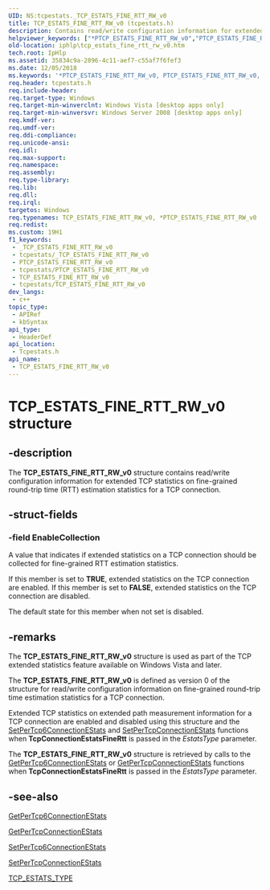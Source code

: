 ```yaml
---
UID: NS:tcpestats._TCP_ESTATS_FINE_RTT_RW_v0
title: TCP_ESTATS_FINE_RTT_RW_v0 (tcpestats.h)
description: Contains read/write configuration information for extended TCP statistics on fine-grained round-trip time (RTT) estimation statistics for a TCP connection.
helpviewer_keywords: ["*PTCP_ESTATS_FINE_RTT_RW_v0","PTCP_ESTATS_FINE_RTT_RW_v0","PTCP_ESTATS_FINE_RTT_RW_v0 structure pointer [IP Helper]","TCP_ESTATS_FINE_RTT_RW_v0","TCP_ESTATS_FINE_RTT_RW_v0 structure [IP Helper]","iphlp.tcp_estats_fine_rtt_rw_v0","tcpestats/PTCP_ESTATS_FINE_RTT_RW_v0","tcpestats/TCP_ESTATS_FINE_RTT_RW_v0"]
old-location: iphlp\tcp_estats_fine_rtt_rw_v0.htm
tech.root: IpHlp
ms.assetid: 35834c9a-2896-4c11-aef7-c55af7f6fef3
ms.date: 12/05/2018
ms.keywords: '*PTCP_ESTATS_FINE_RTT_RW_v0, PTCP_ESTATS_FINE_RTT_RW_v0, PTCP_ESTATS_FINE_RTT_RW_v0 structure pointer [IP Helper], TCP_ESTATS_FINE_RTT_RW_v0, TCP_ESTATS_FINE_RTT_RW_v0 structure [IP Helper], iphlp.tcp_estats_fine_rtt_rw_v0, tcpestats/PTCP_ESTATS_FINE_RTT_RW_v0, tcpestats/TCP_ESTATS_FINE_RTT_RW_v0'
req.header: tcpestats.h
req.include-header: 
req.target-type: Windows
req.target-min-winverclnt: Windows Vista [desktop apps only]
req.target-min-winversvr: Windows Server 2008 [desktop apps only]
req.kmdf-ver: 
req.umdf-ver: 
req.ddi-compliance: 
req.unicode-ansi: 
req.idl: 
req.max-support: 
req.namespace: 
req.assembly: 
req.type-library: 
req.lib: 
req.dll: 
req.irql: 
targetos: Windows
req.typenames: TCP_ESTATS_FINE_RTT_RW_v0, *PTCP_ESTATS_FINE_RTT_RW_v0
req.redist: 
ms.custom: 19H1
f1_keywords:
 - _TCP_ESTATS_FINE_RTT_RW_v0
 - tcpestats/_TCP_ESTATS_FINE_RTT_RW_v0
 - PTCP_ESTATS_FINE_RTT_RW_v0
 - tcpestats/PTCP_ESTATS_FINE_RTT_RW_v0
 - TCP_ESTATS_FINE_RTT_RW_v0
 - tcpestats/TCP_ESTATS_FINE_RTT_RW_v0
dev_langs:
 - c++
topic_type:
 - APIRef
 - kbSyntax
api_type:
 - HeaderDef
api_location:
 - Tcpestats.h
api_name:
 - TCP_ESTATS_FINE_RTT_RW_v0
---
```


# TCP_ESTATS_FINE_RTT_RW_v0 structure


## -description

The <b>TCP_ESTATS_FINE_RTT_RW_v0</b> structure contains read/write configuration information for extended TCP statistics on fine-grained round-trip time (RTT) estimation statistics for a TCP connection.

## -struct-fields

### -field EnableCollection

A value that indicates if extended statistics on a TCP connection should be collected for fine-grained RTT estimation statistics. 

If this member is set to <b>TRUE</b>, extended statistics on the TCP connection are enabled. If this member is set to <b>FALSE</b>, extended statistics on the TCP connection are disabled. 

The default state for this member when not set is disabled.

## -remarks

The <b>TCP_ESTATS_FINE_RTT_RW_v0</b> structure is used as part of the TCP extended statistics feature available on Windows Vista and later. 

The <b>TCP_ESTATS_FINE_RTT_RW_v0</b> is defined as version 0 of the structure for  read/write configuration information on fine-grained round-trip time estimation statistics for a TCP connection.

Extended TCP statistics on extended path measurement information for a TCP connection are enabled and disabled using this structure and the <a href="/windows/desktop/api/iphlpapi/nf-iphlpapi-setpertcp6connectionestats">SetPerTcp6ConnectionEStats</a> and <a href="/windows/desktop/api/iphlpapi/nf-iphlpapi-setpertcpconnectionestats">SetPerTcpConnectionEStats</a> functions when <b>TcpConnectionEstatsFineRtt</b> is passed in the <i>EstatsType</i> parameter.

The <b>TCP_ESTATS_FINE_RTT_RW_v0</b> structure is retrieved by calls to  the <a href="/windows/desktop/api/iphlpapi/nf-iphlpapi-getpertcp6connectionestats">GetPerTcp6ConnectionEStats</a> or <a href="/windows/desktop/api/iphlpapi/nf-iphlpapi-getpertcpconnectionestats">GetPerTcpConnectionEStats</a> functions when <b>TcpConnectionEstatsFineRtt</b> is passed in the <i>EstatsType</i> parameter.

## -see-also

<a href="/windows/desktop/api/iphlpapi/nf-iphlpapi-getpertcp6connectionestats">GetPerTcp6ConnectionEStats</a>



<a href="/windows/desktop/api/iphlpapi/nf-iphlpapi-getpertcpconnectionestats">GetPerTcpConnectionEStats</a>



<a href="/windows/desktop/api/iphlpapi/nf-iphlpapi-setpertcp6connectionestats">SetPerTcp6ConnectionEStats</a>



<a href="/windows/desktop/api/iphlpapi/nf-iphlpapi-setpertcpconnectionestats">SetPerTcpConnectionEStats</a>



<a href="/windows/desktop/api/tcpestats/ne-tcpestats-tcp_estats_type">TCP_ESTATS_TYPE</a>